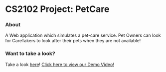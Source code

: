 # CS2102 Project: PetCare

### About
A Web application which simulates a pet-care service. Pet Owners can look for CareTakers to look after their pets when they are not available!

### Want to take a look?
Take a look [here](https://cs2102-project-group43.herokuapp.com/)!
[Click here to view our Demo Video!](https://youtu.be/vTUZEPjV1RM)
